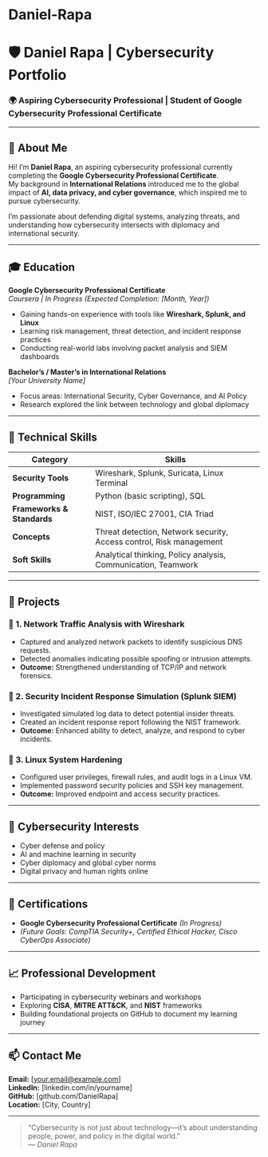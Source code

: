 # Daniel-Rapa
# 🛡️ Daniel Rapa | Cybersecurity Portfolio  

### 🌍 Aspiring Cybersecurity Professional | Student of Google Cybersecurity Professional Certificate  

---

## 👋 About Me  
Hi! I’m **Daniel Rapa**, an aspiring cybersecurity professional currently completing the **Google Cybersecurity Professional Certificate**.  
My background in **International Relations** introduced me to the global impact of **AI, data privacy, and cyber governance**, which inspired me to pursue cybersecurity.  

I’m passionate about defending digital systems, analyzing threats, and understanding how cybersecurity intersects with diplomacy and international security.  

---

## 🎓 Education  

**Google Cybersecurity Professional Certificate**  
*Coursera | In Progress (Expected Completion: [Month, Year])*  
- Gaining hands-on experience with tools like **Wireshark, Splunk, and Linux**  
- Learning risk management, threat detection, and incident response practices  
- Conducting real-world labs involving packet analysis and SIEM dashboards  

**Bachelor’s / Master’s in International Relations**  
*[Your University Name]*  
- Focus areas: International Security, Cyber Governance, and AI Policy  
- Research explored the link between technology and global diplomacy  

---

## 🧠 Technical Skills  

| Category | Skills |
|-----------|--------|
| **Security Tools** | Wireshark, Splunk, Suricata, Linux Terminal |
| **Programming** | Python (basic scripting), SQL |
| **Frameworks & Standards** | NIST, ISO/IEC 27001, CIA Triad |
| **Concepts** | Threat detection, Network security, Access control, Risk management |
| **Soft Skills** | Analytical thinking, Policy analysis, Communication, Teamwork |

---

## 🧩 Projects  

### 🔹 1. Network Traffic Analysis with Wireshark  
- Captured and analyzed network packets to identify suspicious DNS requests.  
- Detected anomalies indicating possible spoofing or intrusion attempts.  
- **Outcome:** Strengthened understanding of TCP/IP and network forensics.  

### 🔹 2. Security Incident Response Simulation (Splunk SIEM)  
- Investigated simulated log data to detect potential insider threats.  
- Created an incident response report following the NIST framework.  
- **Outcome:** Enhanced ability to detect, analyze, and respond to cyber incidents.  

### 🔹 3. Linux System Hardening  
- Configured user privileges, firewall rules, and audit logs in a Linux VM.  
- Implemented password security policies and SSH key management.  
- **Outcome:** Improved endpoint and access security practices.  

---

## 🔐 Cybersecurity Interests  
- Cyber defense and policy  
- AI and machine learning in security  
- Cyber diplomacy and global cyber norms  
- Digital privacy and human rights online  

---

## 🏅 Certifications  
- **Google Cybersecurity Professional Certificate** *(In Progress)*  
- *(Future Goals: CompTIA Security+, Certified Ethical Hacker, Cisco CyberOps Associate)*  

---

## 📈 Professional Development  
- Participating in cybersecurity webinars and workshops  
- Exploring **CISA**, **MITRE ATT&CK**, and **NIST** frameworks  
- Building foundational projects on GitHub to document my learning journey  

---

## 📫 Contact Me  
**Email:** [your.email@example.com]  
**LinkedIn:** [linkedin.com/in/yourname]  
**GitHub:** [github.com/DanielRapa]  
**Location:** [City, Country]  

---

> “Cybersecurity is not just about technology—it’s about understanding people, power, and policy in the digital world.”  
> — *Daniel Rapa*
